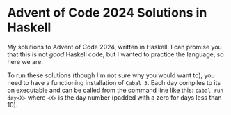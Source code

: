 # Advent of Code 2024 Solutions in Haskell
My solutions to Advent of Code 2024, written in Haskell. I can promise you that this is not *good* Haskell code, but I wanted to practice the language, so here we are.

To run these solutions (though I'm not sure why you would want to), you need to have a functioning installation of ``Cabal 3``. Each day compiles to its on executable and can be called from the command line like this: ``cabal run day<X>`` where ``<X>`` is the day number (padded with a zero for days less than 10). 
